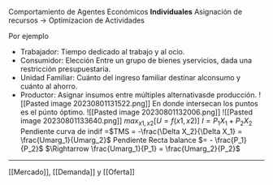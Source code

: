 Comportamiento de Agentes Económicos **Individuales**
Asignación de recursos -> Optimizacion  de Actividades

Por ejemplo
* Trabajador: Tiempo dedicado al trabajo y al ocio.
* Consumidor: Elección Entre un grupo de bienes yservicios, dada una restricción presupuestaria.
* Unidad Familiar: Cuánto del ingreso familiar destinar alconsumo y cuánto al ahorro.
* Productor: Asignar insumos entre múltiples alternativasde producción.
![[Pasted image 20230801131522.png]]
En donde intersecan los puntos es el púnto óptimo.
![[Pasted image 20230801132006.png]]
![[Pasted image 20230801133640.png]]
$max_{x1, x2} \left[ U = f(x1, x2) \right]$
$I = P_1 X_1 + P_2 X_2$
Pendiente curva de indif =$TMS = -\frac{\Delta X_2}{\Delta X_1} = \frac{Umarg_1}{Umarg_2}$
Pendiente Recta balance $= - \frac{P_1}{P_2}$
$\Rightarrow \frac{Umarg_1}{P_1} = \frac{Umarg_2}{P_2}$

---
[[Mercado]], [[Demanda]] y [[Oferta]]



